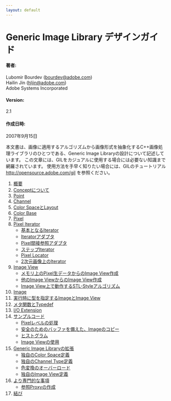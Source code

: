 ```yaml
---
layout: default
---
```


<!-- Copyright 2014 Hiroaki Nishihara

     Distributed under the Boost Software License, Version 1.0.
     (See accompanying file LICENSE_1_0.txt or copy at
     http://www.boost.org/LICENSE_1_0.txt)
-->

<!-- Copyright 2008 Lubomir Bourdev and Hailin Jin

     Distributed under the Boost Software License, Version 1.0.
     (See accompanying file LICENSE_1_0.txt or copy at
     http://www.boost.org/LICENSE_1_0.txt)
-->

<!--
    Copyright 2005-2007 Adobe Systems Incorporated
    Distributed under the MIT License (see accompanying file LICENSE_1_0_0.txt
    or a copy at http://stlab.adobe.com/licenses.html)

    Some files are held under additional license.
    Please see "http://stlab.adobe.com/licenses.html" for more information.
-->


# Generic Image Library デザインガイド

#### 著者:
Lubomir Bourdev (<bourdev@adobe.com>)  
Hailin Jin (<hljin@adobe.com>)  
Adobe Systems Incorporated

#### Version:
2.1

#### 作成日時:
2007年9月15日  

<!--
This document describes the design of the Generic Image Library,
a C++ image-processing library that abstracts image representation from algorithms on images.
It covers more than you need to know for a causal use of GIL.
You can find a quick, jump-start GIL tutorial on the main GIL page at http://opensource.adobe.com/gil
-->

本文書は、画像に適用するアルゴリズムから画像形式を抽象化するC++画像処理ライブラリのひとつである、Generic Image Libraryの設計について記述しています。
この文章には、GILをカジュアルに使用する場合には必要ない知識まで網羅されています。
使用方法を手早く知りたい場合には、GILのチュートリアル <http://opensource.adobe.com/gil> を参照ください。

<!--
1. Overview
2. About Concepts
3. Point
4. Channel
5. Color Space and Layout
6. Color Base
7. Pixel
8. Pixel Iterator
    * Fundamental Iterator
    * Iterator Adaptor
    * Pixel Dereference Adaptor
    * Step Iterator
    * Pixel Locator
    * Iterator over 2D Image
9. Image View
    * Creating Views from Raw Pixels
    * Creating Image Views from Other Image Views
10. Image
11. Run-time specified Images and Image Views
12. Useful Metafunctions and Typedefs
13. I/O Extension
14. Sample Code
    * Pixel-level Sample Code
    * Creating a Copy of an Image with a Safe Buffer  
    * Histogram  
    * Using Image Views  
15. Extending the Generic Image Library
    * Defining New Color Spaces
    * Overloading Color Conversion
    * Defining New Channel Types
    * Defining New Image Views
16. Technicalities
17. Conclusion
-->

1. [概要](#section_01)
2. [Conceptについて](#section_02)
3. [Point](#section_03)
4. [Channel](#section_04)
5. [Color SpaceとLayout](#section_05)
6. [Color Base](#section_06)
7. [Pixel](#section_07)
8. [Pixel Iterator](#section_08)
    * [基本となるIterator](#section_08_1)
    * [Iteratorアダプタ](#section_08_2)
    * [Pixel間接参照アダプタ](#section_08_3)
    * [ステップIterator](#section_08_4)
    * [Pixel Locator](#section_08_5)
    * [2次元画像上のIterator](#section_08_6)
9. [Image View](#section_09)
    * [メモリ上のPixel生データからのImage View作成](#section_09_1)
    * [他のImage ViewからのImage View作成](#section_09_2)
    * [Image View上で動作するSTL-Styleアルゴリズム](#section_09_3)
10. [Image](#section_10)
11. [実行時に型を指定するImageとImage View](#section_11)
12. [メタ関数とTypedef](#section_12)
13. [I/O Extension](#section_13)
14. [サンプルコード](#section_14)
    * [Pixelレベルの処理](#section_14_1)
    * [安全のためのバッファを備えた、Imageのコピー](#section_14_2)
    * [ヒストグラム](#section_14_3)
    * [Image Viewの使用](#section_14_4)
15. [Generic Image Libraryの拡張](#section_15)
    * [独自のColor Space定義](#section_15_1)
    * [独自のChannel Type定義](#section_15_2)
    * [色変換のオーバーロード](#section_15_3)
    * [独自のImage View定義](#section_15_4)
16. [より専門的な事項](#section_16)
    * [参照Proxyの作成](#section_16_1)
17. [結び](#section_17)

[section_01]: index.md#section_01 "section_01"
[section_02]: index.md#section_02 "section_02"
[section_03]: index.md#section_03 "section_03"
[section_04]: index.md#section_04 "section_04"
[section_05]: index.md#section_05 "section_05"
[section_06]: index.md#section_06 "section_06"
[section_07]: index.md#section_07 "section_07"
[section_08]: index.md#section_08 "section_08"
[section_08_1]: index.md#section_08_1 "section_08_1"
[section_08_2]: index.md#section_08_2 "section_08_2"
[section_08_3]: index.md#section_08_3 "section_08_3"
[section_08_4]: index.md#section_08_4 "section_08_4"
[section_08_5]: index.md#section_08_5 "section_08_5"
[section_09]: index.md#section_09 "section_09"
[section_09_1]: index.md#section_09_1 "section_09_1"
[section_09_2]: index.md#section_09_2 "section_09_2"
[section_09_3]: index.md#section_09_3 "section_09_3"
[section_10]: index.md#section_10 "section_10"
[section_11]: index.md#section_11 "section_11"
[section_12]: index.md#section_12 "section_12"
[section_13]: index.md#section_13 "section_13"
[section_14]: index.md#section_14 "section_14"
[section_14_1]: index.md#section_14_1 "section_14_1"
[section_14_2]: index.md#section_14_2 "section_14_2"
[section_14_3]: index.md#section_14_3 "section_14_3"
[section_14_4]: index.md#section_14_4 "section_14_4"
[section_15]: index.md#section_15 "section_15"
[section_15_1]: index.md#section_15_1 "section_15_1"
[section_15_2]: index.md#section_15_2 "section_15_2"
[section_15_3]: index.md#section_15_3 "section_15_3"
[section_15_4]: index.md#section_15_4 "section_15_4"
[section_16]: index.md#section_16 "section_16"
[section_16_1]: index.md#section_16_1 "section_16_1"
[section_17]: index.md#section_17 "section_17"
